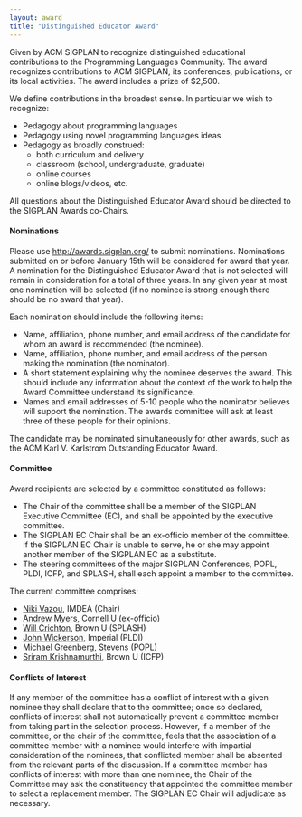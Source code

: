 ```yaml
---
layout: award
title: "Distinguished Educator Award"
---
```


Given by ACM SIGPLAN to recognize distinguished educational
contributions to the Programming Languages Community. The award
recognizes contributions to ACM SIGPLAN, its conferences,
publications, or its local activities. The award includes a prize of
$2,500.

We define contributions in the broadest sense. In particular we wish
to recognize:

- Pedagogy about programming languages
- Pedagogy using novel programming languages ideas
- Pedagogy as broadly construed:
  - both curriculum and delivery
  - classroom (school, undergraduate, graduate)
  - online courses
  - online blogs/videos, etc.

All questions about the Distinguished Educator Award should be
directed to the SIGPLAN Awards co-Chairs.

#### Nominations

Please use <http://awards.sigplan.org/> to submit nominations.
Nominations submitted on or before January 15th will be considered for
award that year.  A nomination for the Distinguished Educator Award
that is not selected will remain in consideration for a total of three
years. In any given year at most one nomination will be selected (if
no nominee is strong enough there should be no award that year).

Each nomination should include the following items:

- Name, affiliation, phone number, and email address of the candidate for
  whom an award is recommended (the nominee).
- Name, affiliation, phone number, and email address of the person
  making the nomination (the nominator).
- A short statement explaining why the nominee deserves the
  award. This should include any information about the context of the
  work to help the Award Committee understand its significance.
- Names and email addresses of 5-10 people who the nominator believes
  will support the nomination. The awards committee will ask at least
  three of these people for their opinions.

The candidate may be nominated simultaneously for other awards, such
as the ACM Karl V. Karlstrom Outstanding Educator Award.

#### Committee

Award recipients are selected by a committee constituted as follows:
* The Chair of the committee shall be a member of the SIGPLAN
  Executive Committee (EC), and shall be appointed by the executive
  committee.
* The SIGPLAN EC Chair shall be an ex-officio member of the committee.
  If the SIGPLAN EC Chair is unable to serve, he or she may appoint
  another member of the SIGPLAN EC as a substitute.
* The steering committees of the major SIGPLAN Conferences, POPL,
  PLDI, ICFP, and SPLASH, shall each appoint a member to the
  committee.

The current committee comprises:
* [Niki Vazou](https://nikivazou.github.io/), IMDEA (Chair)
* [Andrew Myers](https://www.cs.cornell.edu/andru/), Cornell U (ex-officio)
* [Will Crichton](https://willcrichton.net/), Brown U (SPLASH)
* [John Wickerson](https://johnwickerson.github.io/), Imperial (PLDI)
* [Michael Greenberg](https://www.stevens.edu/profile/mgreenbe), Stevens (POPL)
* [Sriram Krishnamurthi](https://cs.brown.edu/~sk/), Brown U (ICFP)

#### Conflicts of Interest

If any member of the committee has a conflict of interest with a given
nominee they shall declare that to the committee; once so declared,
conflicts of interest shall not automatically prevent a committee
member from taking part in the selection process. However, if a member
of the committee, or the chair of the committee, feels that the
association of a committee member with a nominee would interfere with
impartial consideration of the nominees, that conflicted member shall
be absented from the relevant parts of the discussion. If a committee
member has conflicts of interest with more than one nominee, the Chair
of the Committee may ask the constituency that appointed the committee
member to select a replacement member.  The SIGPLAN EC Chair will
adjudicate as necessary.
